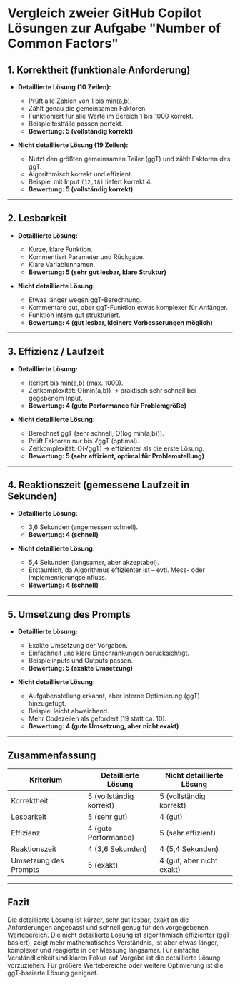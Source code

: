# Vergleich zweier GitHub Copilot Lösungen zur Aufgabe "Number of Common Factors"

## 1. Korrektheit (funktionale Anforderung)

- **Detaillierte Lösung (10 Zeilen):**  
  - Prüft alle Zahlen von 1 bis min(a,b).  
  - Zählt genau die gemeinsamen Faktoren.  
  - Funktioniert für alle Werte im Bereich 1 bis 1000 korrekt.  
  - Beispieltestfälle passen perfekt.  
  - **Bewertung: 5 (vollständig korrekt)**

- **Nicht detaillierte Lösung (19 Zeilen):**  
  - Nutzt den größten gemeinsamen Teiler (ggT) und zählt Faktoren des ggT.  
  - Algorithmisch korrekt und effizient.  
  - Beispiel mit Input `(12,18)` liefert korrekt 4.  
  - **Bewertung: 5 (vollständig korrekt)**

---

## 2. Lesbarkeit

- **Detaillierte Lösung:**  
  - Kurze, klare Funktion.  
  - Kommentiert Parameter und Rückgabe.  
  - Klare Variablennamen.  
  - **Bewertung: 5 (sehr gut lesbar, klare Struktur)**

- **Nicht detaillierte Lösung:**  
  - Etwas länger wegen ggT-Berechnung.  
  - Kommentare gut, aber ggT-Funktion etwas komplexer für Anfänger.  
  - Funktion intern gut strukturiert.  
  - **Bewertung: 4 (gut lesbar, kleinere Verbesserungen möglich)**

---

## 3. Effizienz / Laufzeit

- **Detaillierte Lösung:**  
  - Iteriert bis min(a,b) (max. 1000).  
  - Zeitkomplexität: O(min(a,b)) → praktisch sehr schnell bei gegebenem Input.  
  - **Bewertung: 4 (gute Performance für Problemgröße)**

- **Nicht detaillierte Lösung:**  
  - Berechnet ggT (sehr schnell, O(log min(a,b))).  
  - Prüft Faktoren nur bis √ggT (optimal).  
  - Zeitkomplexität: O(√ggT) → effizienter als die erste Lösung.  
  - **Bewertung: 5 (sehr effizient, optimal für Problemstellung)**

---

## 4. Reaktionszeit (gemessene Laufzeit in Sekunden)

- **Detaillierte Lösung:**  
  - 3,6 Sekunden (angemessen schnell).  
  - **Bewertung: 4 (schnell)**

- **Nicht detaillierte Lösung:**  
  - 5,4 Sekunden (langsamer, aber akzeptabel).  
  - Erstaunlich, da Algorithmus effizienter ist – evtl. Mess- oder Implementierungseinfluss.  
  - **Bewertung: 4 (schnell)**

---

## 5. Umsetzung des Prompts

- **Detaillierte Lösung:**  
  - Exakte Umsetzung der Vorgaben.  
  - Einfachheit und klare Einschränkungen berücksichtigt.  
  - Beispielinputs und Outputs passen.  
  - **Bewertung: 5 (exakte Umsetzung)**

- **Nicht detaillierte Lösung:**  
  - Aufgabenstellung erkannt, aber interne Optimierung (ggT) hinzugefügt.  
  - Beispiel leicht abweichend.  
  - Mehr Codezeilen als gefordert (19 statt ca. 10).  
  - **Bewertung: 4 (gute Umsetzung, aber nicht exakt)**

---

## Zusammenfassung

| Kriterium            | Detaillierte Lösung       | Nicht detaillierte Lösung   |
|----------------------|---------------------------|----------------------------|
| Korrektheit          | 5 (vollständig korrekt)   | 5 (vollständig korrekt)    |
| Lesbarkeit           | 5 (sehr gut)              | 4 (gut)                    |
| Effizienz            | 4 (gute Performance)      | 5 (sehr effizient)         |
| Reaktionszeit        | 4 (3,6 Sekunden)          | 4 (5,4 Sekunden)           |
| Umsetzung des Prompts | 5 (exakt)                 | 4 (gut, aber nicht exakt)  |

---

## Fazit

Die detaillierte Lösung ist kürzer, sehr gut lesbar, exakt an die Anforderungen angepasst und schnell genug für den vorgegebenen Wertebereich. Die nicht detaillierte Lösung ist algorithmisch effizienter (ggT-basiert), zeigt mehr mathematisches Verständnis, ist aber etwas länger, komplexer und reagierte in der Messung langsamer. Für einfache Verständlichkeit und klaren Fokus auf Vorgabe ist die detaillierte Lösung vorzuziehen. Für größere Wertebereiche oder weitere Optimierung ist die ggT-basierte Lösung geeignet.